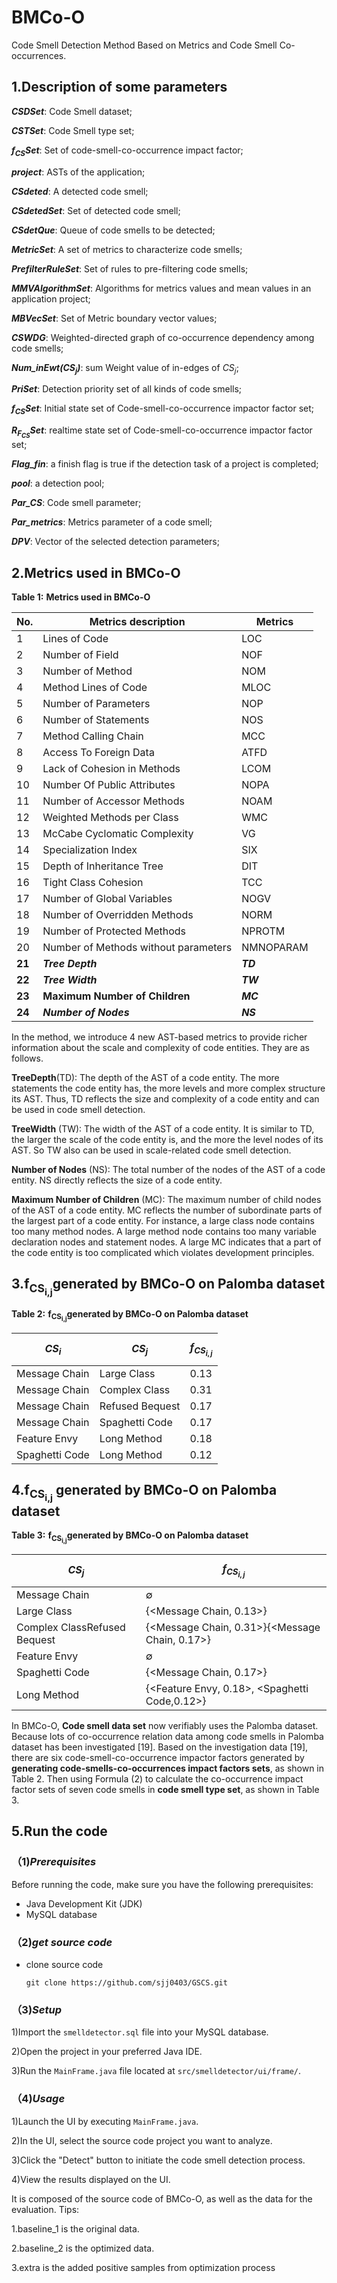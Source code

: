 # BMCo-O
Code Smell Detection Method Based on Metrics and Code Smell Co-occurrences.

## 1.Description of some parameters  
***CSDSet***: Code Smell dataset;     

***CSTSet***: Code Smell type set;    

***f<sub>CS</sub>Set***: Set of code-smell-co-occurrence impact factor;    

***project***: ASTs of the application;    

***CSdeted***: A detected code smell;    

***CSdetedSet***: Set of detected code smell;    

***CSdetQue***: Queue of code smells to be detected;    

***MetricSet***: A set of metrics to characterize code smells;    

***PrefilterRuleSet***: Set of rules to pre-filtering code smells;    

***MMVAlgorithmSet***: Algorithms for metrics values and mean values in an application project;    

***MBVecSet***: Set of Metric boundary vector values;    

***CSWDG***: Weighted-directed graph of co-occurrence dependency among code smells;    

***Num_inEwt(CS<sub>j</sub>)***: sum Weight value of in-edges of $CS_{j}$;  

***PriSet***: Detection priority set of all kinds of code smells;    

***f<sub>CS</sub>Set***: Initial state set of Code-smell-co-occurrence impactor factor set;    

***R<sub>F<sub>CS</sub></sub>Set***: realtime state set of Code-smell-co-occurrence impactor factor set;   

***Flag_fin***: a finish flag is true if the detection task of a project is completed;    

***pool***: a detection pool;    

***Par_CS***: Code smell parameter;    

***Par_metrics***: Metrics parameter of a code smell;    

***DPV***: Vector of the selected detection parameters;  

## 2.Metrics used in BMCo-O  
**Table 1:** **Metrics used in BMCo-O**

| No.    | Metrics description                  | Metrics   |
| ------ | ------------------------------------ | --------- |
| 1      | Lines of Code                        | LOC       |
| 2      | Number of Field                      | NOF       |
| 3      | Number of Method                     | NOM       |
| 4      | Method Lines of Code                 | MLOC      |
| 5      | Number of Parameters                 | NOP       |
| 6      | Number of Statements                 | NOS       |
| 7      | Method Calling Chain                 | MCC       |
| 8      | Access To Foreign Data               | ATFD      |
| 9      | Lack of Cohesion in Methods          | LCOM      |
| 10     | Number Of Public Attributes          | NOPA      |
| 11     | Number of Accessor Methods           | NOAM      |
| 12     | Weighted Methods per Class           | WMC       |
| 13     | McCabe Cyclomatic Complexity         | VG        |
| 14     | Specialization Index                 | SIX       |
| 15     | Depth of Inheritance Tree            | DIT       |
| 16     | Tight Class Cohesion                 | TCC       |
| 17     | Number of Global Variables           | NOGV      |
| 18     | Number of Overridden Methods         | NORM      |
| 19     | Number of Protected Methods          | NPROTM    |
| 20     | Number of Methods without parameters | NMNOPARAM |
| **21** | ***Tree Depth***                     | ***TD***  |
| **22** | ***Tree Width***                     | ***TW***  |
| **23** | **Maximum Number of Children**       | ***MC***  |
| **24** | ***Number of Nodes***                | ***NS***  |

In the method, we introduce 4 new AST-based metrics to provide richer information about the scale and complexity of code entities. They are as follows.  

**TreeDepth**(TD): The depth of the AST of a code entity. The more statements the code entity has, the more levels and more complex structure its AST. Thus, TD reflects the size and complexity of a code entity and can be used in code smell detection.  

**TreeWidth** (TW): The width of the AST of a code entity. It is similar to TD, the larger the scale of the code entity is, and the more the level nodes of its AST. So TW also can be used in scale-related code smell detection.  

**Number of Nodes** (NS): The total number of the nodes of the AST of a code entity. NS directly reflects the size of a code entity.  

**Maximum Number of Children** (MC): The maximum number of child nodes of the AST of a code entity. MC reflects the number of subordinate parts of the largest part of a code entity. For instance, a large class node contains too many method nodes. A large method node contains too many variable declaration nodes and statement nodes. A large MC indicates that a part of the code entity is too complicated which violates development principles.  



## 3.f<sub>CS<sub>i,j</sub></sub>generated by BMCo-O on Palomba dataset

**Table 2:** **f<sub>CS<sub>i,j</sub></sub>generated by BMCo-O on Palomba dataset**

| $CS_{i}$       | $CS_{j}$        | $$f_{CS_{i,j}}$$ |
| -------------- | --------------- | ---------------- |
| Message Chain  | Large Class     | 0.13             |
| Message Chain  | Complex Class   | 0.31             |
| Message Chain  | Refused Bequest | 0.17             |
| Message Chain  | Spaghetti Code  | 0.17             |
| Feature Envy   | Long Method     | 0.18             |
| Spaghetti Code | Long Method     | 0.12             |

## 4.f<sub>CS<sub>i,j</sub></sub> generated by BMCo-O on Palomba dataset

**Table 3:** **f<sub>CS<sub>i,j</sub></sub>generated by BMCo-O on Palomba dataset**

| $CS_{j}$                     | $$f_{CS_{i,j}}$$                               |
| ---------------------------- | ---------------------------------------------- |
| Message Chain                | &empty;                                        |
| Large Class                  | {<Message Chain, 0.13>}                        |
| Complex ClassRefused Bequest | {<Message Chain, 0.31>}{<Message Chain, 0.17>} |
| Feature Envy                 | &empty;                                        |
| Spaghetti Code               | {<Message Chain, 0.17>}                        |
| Long Method                  | {<Feature Envy, 0.18>, <Spaghetti Code,0.12>}  |

In BMCo-O, **Code smell data set** now verifiably uses the Palomba dataset. Because lots of co-occurrence relation data among code smells in Palomba dataset has been investigated [19]. Based on the investigation data [19], there are six code-smell-co-occurrence impactor factors generated by **generating code-smells-co-occurrences impact factors sets**, as shown in Table 2. Then using Formula (2) to calculate the co-occurrence impact factor sets of seven code smells in **code smell type set**, as shown in Table 3.

## 5.Run the code

### （1)***Prerequisites***

Before running the code, make sure you have the following prerequisites:

- Java Development Kit (JDK)
- MySQL database

### （2)***get source code***

- clone source code

  ```
  git clone https://github.com/sjj0403/GSCS.git
  ```

### （3)***Setup***

1)Import the `smelldetector.sql` file into your MySQL database. 

2)Open the project in your preferred Java IDE. 

3)Run the `MainFrame.java` file located at `src/smelldetector/ui/frame/`.

### （4)***Usage***

1)Launch the UI by executing `MainFrame.java`.   

2)In the UI, select the source code project you want to analyze.   

3)Click the "Detect" button to initiate the code smell detection process. 

4)View the results displayed on the UI.

It is composed of the source code of BMCo-O, as well as the data for the evaluation. Tips:

1.baseline_1 is the original data.  

2.baseline_2 is the optimized data.  

3.extra is the added positive samples from optimization process
